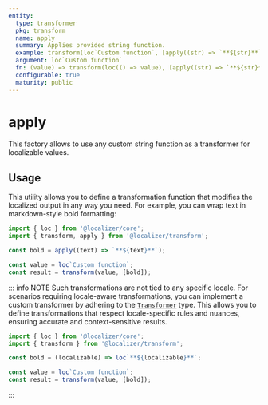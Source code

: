 ```yaml
---
entity:
  type: transformer
  pkg: transform
  name: apply
  summary: Applies provided string function.
  example: transform(loc`Custom function`, [apply((str) => `**${str}**`)])
  argument: loc`Custom function`
  fn: (value) => transform(loc(() => value), [apply((str) => `**${str}**`)])
  configurable: true
  maturity: public
---
```


# apply <Package name="transform"/>

This factory allows to use any custom string function as a transformer for localizable values.

## Usage

This utility allows you to define a transformation function that modifies the localized output in any way you need. For example, you can wrap text in markdown-style bold formatting:

```typescript twoslash
import { loc } from '@localizer/core';
import { transform, apply } from '@localizer/transform';

const bold = apply((text) => `**${text}**`);

const value = loc`Custom function`;
const result = transform(value, [bold]);
```

::: info NOTE
Such transformations are not tied to any specific locale. For scenarios requiring locale-aware transformations, you can implement a custom transformer by adhering to the [`Transformer`](../../api/_localizer/transform/Transformer/index.md) type. This allows you to define transformations that respect locale-specific rules and nuances, ensuring accurate and context-sensitive results.

```typescript
import { loc } from '@localizer/core';
import { transform } from '@localizer/transform';

const bold = (localizable) => loc`**${localizable}**`;

const value = loc`Custom function`;
const result = transform(value, [bold]);
```

:::
